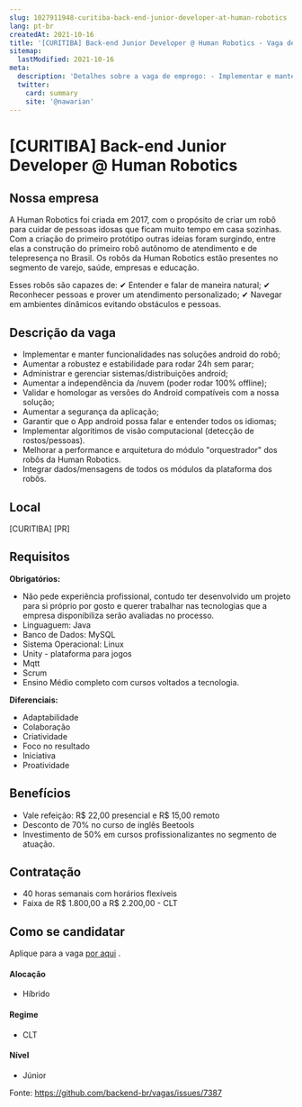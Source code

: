 ```yaml
---
slug: 1027911948-curitiba-back-end-junior-developer-at-human-robotics
lang: pt-br
createdAt: 2021-10-16
title: '[CURITIBA] Back-end Junior Developer @ Human Robotics - Vaga de Emprego'
sitemap:
  lastModified: 2021-10-16
meta:
  description: 'Detalhes sobre a vaga de emprego: - Implementar e manter funcionalidades nas soluções android do robô; - Aumentar a robustez e estabilidade para rodar 24h sem parar; - Administrar e gerenciar sistemas/distribuições android; - Aumentar a independência da /nuvem (poder rodar 100% offline); - Validar e homologar as versões do Android compatíveis com a nossa solução; - Aumentar a segurança da aplicação; - Garantir que o App android possa falar e entender todos os idiomas; - Implementar algoritimos de visão computacional (detecção de rostos/pessoas). - Melhorar a performance e arquitetura do módulo "orquestrador" dos robôs da Human Robotics. - Integrar dados/mensagens de todos os módulos da plataforma dos robôs.'
  twitter:
    card: summary
    site: '@nawarian'
---
```


# [CURITIBA] Back-end Junior Developer @ Human Robotics

## Nossa empresa

A Human Robotics foi criada em 2017, com o propósito de criar um robô para cuidar de pessoas idosas que ficam muito tempo em casa sozinhas. 
Com a criação do primeiro protótipo outras ideias foram surgindo, entre elas a construção do primeiro robô autônomo de atendimento e de telepresença no Brasil. 
Os robôs da Human Robotics estão presentes no segmento de varejo, saúde, empresas e educação. 

Esses robôs são capazes de:
✔  Entender e falar de maneira natural;
✔  Reconhecer pessoas e prover um atendimento personalizado; 
✔  Navegar em ambientes dinâmicos evitando obstáculos e pessoas.

## Descrição da vaga

- Implementar e manter funcionalidades nas soluções android do robô;
- Aumentar a robustez e estabilidade para rodar 24h sem parar;
- Administrar e gerenciar sistemas/distribuições android;
- Aumentar a independência da /nuvem (poder rodar 100% offline);
- Validar e homologar as versões do Android compatíveis com a nossa solução; 
- Aumentar a segurança da aplicação;
- Garantir que o App android possa falar e entender todos os idiomas; 
- Implementar algoritimos de visão computacional (detecção de rostos/pessoas).
- Melhorar a performance e arquitetura do módulo "orquestrador" dos robôs da Human Robotics.
- Integrar dados/mensagens de todos os módulos da plataforma dos robôs.

## Local

[CURITIBA] [PR]

## Requisitos

**Obrigatórios:**

- Não pede experiência profissional, contudo ter desenvolvido um projeto para si próprio por gosto e querer trabalhar nas tecnologias que a empresa disponibiliza serão avaliadas no processo. 
- Linguaguem: Java
- Banco de Dados: MySQL
- Sistema Operacional: Linux
- Unity - plataforma para jogos
- Mqtt 
- Scrum 
- Ensino Médio completo com cursos voltados a tecnologia.

**Diferenciais:**
- Adaptabilidade
- Colaboração
- Criatividade
- Foco no resultado
- Iniciativa
- Proatividade

## Benefícios

- Vale refeição: R$ 22,00 presencial e R$ 15,00 remoto
- Desconto de 70% no curso de inglês Beetools
- Investimento de 50% em cursos profissionalizantes no segmento de atuação. 

## Contratação

- 40 horas semanais com horários flexíveis
- Faixa de R$ 1.800,00 a R$ 2.200,00 - CLT

## Como se candidatar

Aplique para a vaga [por aqui](https://www.careers-page.com/novare-rh/job/5X99V3) .

#### Alocação
- Híbrido

#### Regime
- CLT

#### Nível
- Júnior

Fonte: https://github.com/backend-br/vagas/issues/7387
